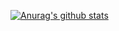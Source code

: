 [![Anurag's github stats](https://github-readme-stats.vercel.app/api?username=telmotrooper&count_private=true&show_icons=true&include_all_commits=true)](https://github.com/anuraghazra/github-readme-stats)
